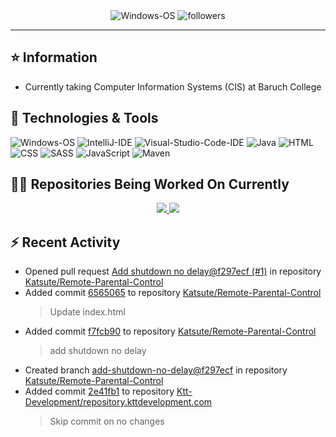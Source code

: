 <div align="center">
    <img 
        src="https://img.shields.io/badge/OS-Windows-informational?style=for-the-badge&color=3278be"
        alt="Windows-OS">
    <img 
        src="https://img.shields.io/github/followers/katsute?color=3278be&style=for-the-badge"
        alt="followers">
</div>

<hr>

## ⭐ Information

 - Currently taking Computer Information Systems (CIS) at Baruch College

## 🔧 Technologies & Tools

<img 
    src="https://img.shields.io/badge/OS-Windows-informational?style=flat-square&color=3278be"
    alt="Windows-OS">
<img 
    src="https://img.shields.io/badge/Editor-IntelliJ_IDEA-informational?style=flat-square&logo=intellij-idea&logoColor=white&color=3278be"
    alt="IntelliJ-IDE">
<img 
    src="https://img.shields.io/badge/Editor-Visual_Studio_Code-informational?style=flat-square&logo=Visual-Studio-Code&logoColor=white&color=3278be"
    alt="Visual-Studio-Code-IDE">
<img 
    src="https://img.shields.io/badge/Code-Java-informational?style=flat-square&logo=java&logoColor=white&color=3278be"
    alt="Java">
<img 
    src="https://img.shields.io/badge/Code-HTML-informational?style=flat-square&logo=html5&logoColor=white&color=3278be"
    alt="HTML">
<img 
    src="https://img.shields.io/badge/Code-CSS-informational?style=flat-square&logo=css-wizardry&logoColor=white&color=3278be"
    alt="CSS">
<img 
    src="https://img.shields.io/badge/Code-SASS-informational?style=flat-square&logo=sass&logoColor=white&color=3278be"
    alt="SASS">
<img 
    src="https://img.shields.io/badge/Code-JavaScript-informational?style=flat-square&logo=javascript&logoColor=white&color=3278be"
    alt="JavaScript">
<img 
    src="https://img.shields.io/badge/Tools-Maven-informational?style=flat-square&logo=apache-maven&logoColor=white&color=3278be"
    alt="Maven">

## 👨‍💻 Repositories Being Worked On Currently
<div align="center">
    <a href="https://github.com/Ktt-Development/ktt-development.github.io">
        <img
            src="https://github-readme-stats.vercel.app/api/pin/?username=ktt-development&repo=ktt-development.github.io&show_owner=true&title_color=3278be&text_color=202020">
    </a>
    <a href="https://github.com/Ktt-Development/rexedia">
        <img
            src="https://github-readme-stats.vercel.app/api/pin/?username=Ktt-Development&repo=rexedia&show_owner=true&title_color=3278be&text_color=202020">
    </a>
</div>

## ⚡ Recent Activity


 - Opened pull request [Add shutdown no delay@f297ecf (#1)](https://github.com/Katsute/Remote-Parental-Control/pull/1) in repository [Katsute/Remote-Parental-Control](https://github.com/Katsute/Remote-Parental-Control)
 - Added commit [6565065](https://github.com/Katsute/Remote-Parental-Control/commit/656506581f64eabaf2d586fd3bbcc44cc0d3caad) to repository [Katsute/Remote-Parental-Control](https://github.com/Katsute/Remote-Parental-Control)
   > Update index.html
 - Added commit [f7fcb90](https://github.com/Katsute/Remote-Parental-Control/commit/f7fcb90223f75cb53449380a54fd7729654c79fe) to repository [Katsute/Remote-Parental-Control](https://github.com/Katsute/Remote-Parental-Control)
   > add shutdown no delay
 - Created branch [add-shutdown-no-delay@f297ecf](https://github.com/Katsute/Remote-Parental-Control/tree/add-shutdown-no-delay@f297ecf) in repository [Katsute/Remote-Parental-Control](https://github.com/Katsute/Remote-Parental-Control)
 - Added commit [2e41fb1](https://github.com/Ktt-Development/repository.kttdevelopment.com/commit/2e41fb17e9d1fb913081a0054268e5af00bf3563) to repository [Ktt-Development/repository.kttdevelopment.com](https://github.com/Ktt-Development/repository.kttdevelopment.com)
   > Skip commit on no changes
